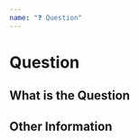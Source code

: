 ```yaml
---
name: "❓ Question"
---
```


# Question

## What is the Question

<!-- Enter your question here -->

## Other Information

<!-- Other information such as links to SO etc -->
